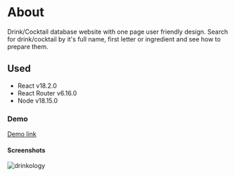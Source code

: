 
# About

Drink/Cocktail database website with one page user friendly design. Search for drink/cocktail by it's full name, first letter or ingredient and see how to prepare them.

## Used
- React v18.2.0
- React Router v6.16.0
- Node v18.15.0


### Demo
[Demo link](https://drinkology.netlify.app/)





#### Screenshots

![drinkology](https://github.com/apekul/drinkology/assets/22819317/3985899d-9a23-4ec5-8b8d-be1dec444248)


